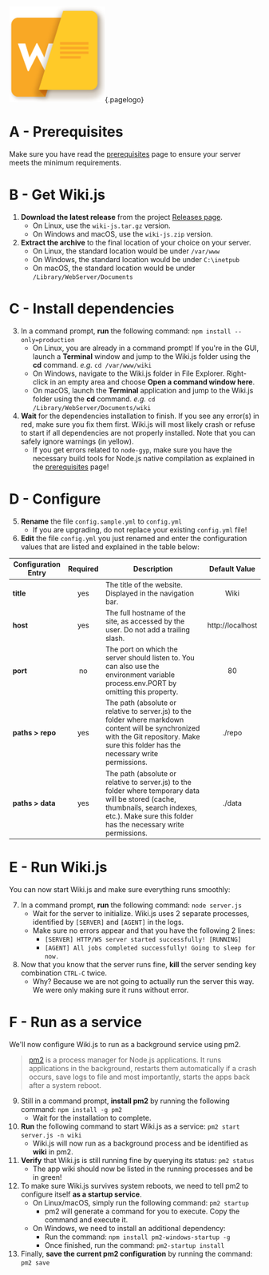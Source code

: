 <!-- TITLE: Install -->
<!-- SUBTITLE: How to install Wiki.js on your server -->
![Wiki](/uploads/page-icons/wiki.png "Wiki"){.pagelogo}
# A - Prerequisites
Make sure you have read the [prerequisites](prerequisites) page to ensure your server meets the minimum requirements.

# B - Get Wiki.js
1. **Download the latest release** from the project [Releases page](https://github.com/Requarks/wiki/releases).
	- On Linux, use the `wiki-js.tar.gz` version.
	- On Windows and macOS, use the `wiki-js.zip` version.
2. **Extract the archive** to the final location of your choice on your server.
	- On Linux, the standard location would be under `/var/www`
	- On Windows, the standard location would be under `C:\inetpub`
	- On macOS, the standard location would be under `/Library/WebServer/Documents`

# C - Install dependencies
3. In a command prompt, **run** the following command: `npm install --only=production`
	- On Linux, you are already in a command prompt! If you're in the GUI, launch a **Terminal** window and jump to the Wiki.js folder using the **cd** command. *e.g.* `cd /var/www/wiki`
	- On Windows, navigate to the Wiki.js folder in File Explorer. Right-click in an empty area and choose **Open a command window here**.
	- On macOS, launch the **Terminal** application and jump to the Wiki.js folder using the **cd** command. *e.g.* `cd /Library/WebServer/Documents/wiki`
4. **Wait** for the dependencies installation to finish. If you see any error(s) in red, make sure you fix them first. Wiki.js will most likely crash or refuse to start if all dependencies are not properly installed. Note that you can safely ignore warnings (in yellow).
	- If you get errors related to `node-gyp`, make sure you have the necessary build tools for Node.js native compilation as explained in the [prerequisites](prerequisites) page!

# D - Configure
5. **Rename** the file `config.sample.yml` to `config.yml`
	- If you are upgrading, do not replace your existing `config.yml` file!
6. **Edit** the file `config.yml` you just renamed and enter the configuration values that are listed and explained in the table below:

| Configuration Entry | Required | Description                                                                                                                          |   Default Value  |
|---------------------|:--------:|--------------------------------------------------------------------------------------------------------------------------------------|:----------------:|
| **title**           | yes      | The title of the website. Displayed in the navigation bar.                                                                           | Wiki             |
| **host**            | yes      | The full hostname of the site, as accessed by the user. Do not add a trailing slash.                                                 | http://localhost |
| **port**            | no       | The port on which the server should listen to. You can also use the environment variable process.env.PORT by omitting this property. | 80               |
| **paths > repo**    | yes      | The path (absolute or relative to server.js) to the folder where markdown content will be synchronized with the Git repository. Make sure this folder has the necessary write permissions. | ./repo |
| **paths > data**    | yes      | The path (absolute or relative to server.js) to the folder where temporary data will be stored (cache, thumbnails, search indexes, etc.). Make sure this folder has the necessary write permissions. | ./data |



# E - Run Wiki.js
You can now start Wiki.js and make sure everything runs smoothly:

7. In a command prompt, **run** the following command: `node server.js`
	- Wait for the server to initialize. Wiki.js uses 2 separate processes, identified by `[SERVER]` and `[AGENT]` in the logs.
	- Make sure no errors appear and that you have the following 2 lines:
		- `[SERVER] HTTP/WS server started successfully! [RUNNING]`
		- `[AGENT] All jobs completed successfully! Going to sleep for now.`
8. Now that you know that the server runs fine, **kill** the server sending key combination `CTRL-C` twice.
	- Why? Because we are not going to actually run the server this way. We were only making sure it runs without error.

# F - Run as a service
We'll now configure Wiki.js to run as a background service using pm2.

> [pm2](http://pm2.keymetrics.io/) is a process manager for Node.js applications. It runs applications in the background, restarts them automatically if a crash occurs, save logs to file and most importantly, starts the apps back after a system reboot.

9. Still in a command prompt, **install pm2** by running the following command: `npm install -g pm2`
	- Wait for the installation to complete.
10. **Run** the following command to start Wiki.js as a service: `pm2 start server.js -n wiki`
	- Wiki.js will now run as a background process and be identified as **wiki** in pm2.
11. **Verify** that Wiki.js is still running fine by querying its status: `pm2 status` 
	- The app wiki should now be listed in the running processes and be in green!
12. To make sure Wiki.js survives system reboots, we need to tell pm2 to configure itself **as a startup service**.
	- On Linux/macOS, simply run the following command: `pm2 startup`
		- pm2 will generate a command for you to execute. Copy the command and execute it.
	- On Windows, we need to install an additional dependency:
		- Run the command: `npm install pm2-windows-startup -g`
		- Once finished, run the command: `pm2-startup install`
13. Finally, **save the current pm2 configuration** by running the command: `pm2 save`
	
